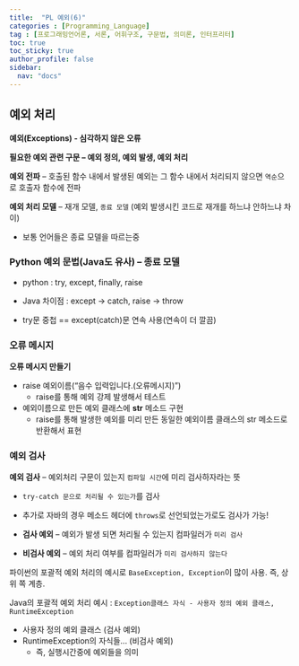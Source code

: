 ```yaml
---
title:  "PL 예외(6)"
categories : [Programming_Language]
tag : [프로그래밍언어론, 서론, 어휘구조, 구문법, 의미론, 인터프리터]
toc: true
toc_sticky: true
author_profile: false
sidebar:
  nav: "docs"
---
```




## 예외 처리

**예외(Exceptions) - 심각하지 않은 오류**

**필요한 예외 관련 구문 – 예외 정의, 예외 발생, 예외 처리**

**예외 전파** – 호출된 함수 내에서 발생된 예외는 그 함수 내에서 처리되지 않으면 `역순`으로 호출자 함수에 전파

**예외 처리 모델** – 재개 모델, `종료 모델` (예외 발생시킨 코드로 재개를 하느냐 안하느냐 차이)

* 보통 언어들은 종료 모델을 따르는중





### Python 예외 문법(Java도 유사) – 종료 모델 

* python : try, except, finally, raise
* Java 차이점 : except -> catch, raise -> throw

* try문 중첩 == except(catch)문 연속 사용(연속이 더 깔끔)





### 오류 메시지

**오류 메시지 만들기**

* raise 예외이름(“음수 입력입니다.(오류메시지)”)
  * raise를 통해 예외 강제 발생해서 테스트
* 예외이름으로 만든 예외 클래스에 __str__ 메소드 구현
  * raise를 통해 발생한 예외를 미리 만든 동일한 예외이름 클래스의 str 메소드로 반환해서 표현





### 예외 검사

**예외 검사** – 예외처리 구문이 있는지 `컴파일 시간`에 미리 검사하자라는 뜻

* `try-catch 문으로 처리될 수 있는가`를 검사

* 추가로 자바의 경우 메소드 헤더에 `throws`로 선언되었는가로도 검사가 가능!

* **검사 예외** – 예외가 발생 되면 처리될 수 있는지 컴파일러가 `미리 검사`

* **비검사 예외** – 예외 처리 여부를 컴파일러가 `미리 검사하지 않는다`



파이썬의 포괄적 예외 처리의 예시로 `BaseException, Exception`이 많이 사용. 즉, 상위 쪽 계층.

Java의 포괄적 예외 처리 예시 : `Exception클래스 자식 - 사용자 정의 예외 클래스, RuntimeException`

* 사용자 정의 예외 클래스 (검사 예외)
* RuntimeException의 자식들... (비검사 예외)
  * 즉, 실행시간중에 예외들을 의미

​    

​    
